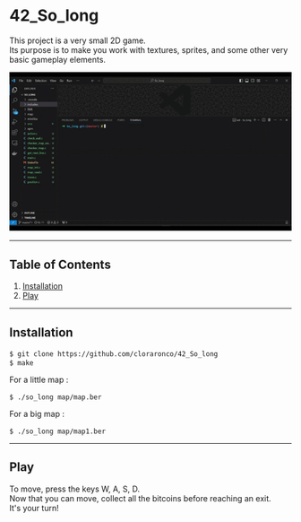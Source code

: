 # 42_So_long
This project is a very small 2D game.  
Its purpose is to make you work with textures, sprites, and some other very basic gameplay elements.  

![](https://github.com/cloraronco/42_So_long/blob/master/solong_demoV2_GIF.gif)

***
## Table of Contents
1. [Installation](#installation)
2. [Play](#play)
***
## Installation
```
$ git clone https://github.com/cloraronco/42_So_long  
$ make  
```
For a little map :  
```
$ ./so_long map/map.ber
```
For a big map :  
```
$ ./so_long map/map1.ber
```
***
## Play
To move, press the keys W, A, S, D.  
Now that you can move, collect all the bitcoins before reaching an exit.  
It's your turn!  
